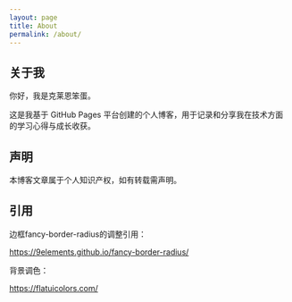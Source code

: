 ```yaml
---
layout: page
title: About
permalink: /about/
---
```


## 关于我

你好，我是克莱恩笨蛋。

这是我基于 GitHub Pages 平台创建的个人博客，用于记录和分享我在技术方面的学习心得与成长收获。

## 声明

本博客文章属于个人知识产权，如有转载需声明。

## 引用
边框fancy-border-radius的调整引用：

https://9elements.github.io/fancy-border-radius/

背景调色： 

https://flatuicolors.com/
